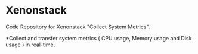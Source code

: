 # Xenonstack
Code Repository for Xenonstack "Collect System Metrics".

*Collect and transfer system metrics ( CPU usage, Memory usage and Disk usage ) in real-time.
